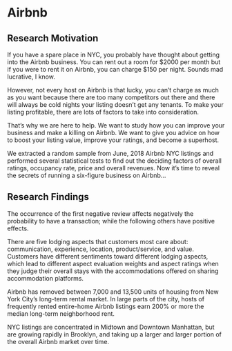 # Airbnb

## Research Motivation
If you have a spare place in NYC, you probably have thought about getting into the Airbnb business. You can rent out a room for $2000 per month but if you were to rent it on Airbnb, you can charge $150 per night. Sounds mad lucrative, I know. 

However, not every host on Airbnb is that lucky, you can’t charge as much as you want because there are too many competitors out there and there will always be cold nights your listing doesn’t get any tenants. To make your listing profitable, there are lots of factors to take into consideration. 

That’s why we are here to help. We want to study how you can improve your business and make a killing on Airbnb. We want to give you advice on how to boost your listing value, improve your ratings, and become a superhost.

We extracted a random sample from June, 2018 Airbnb NYC listings and performed several statistical tests to find out the deciding factors of overall ratings, occupancy rate, price and overall revenues. Now it’s time to reveal the secrets of running a six-figure business on Airbnb...

## Research Findings
The occurrence of the first negative review affects negatively the probability to have a transaction; while the following others have positive effects.

There are five lodging aspects that customers most care about: communication, experience, location, product/service, and value. Customers have different sentiments toward different lodging aspects, which lead to different aspect evaluation weights and aspect ratings when they judge their overall stays with the accommodations offered on sharing accommodation platforms.

Airbnb has removed between 7,000 and 13,500 units of housing from New York City’s long-term rental market. In large parts of the city, hosts of frequently rented entire-home Airbnb listings earn 200% or more the median long-term neighborhood rent.

NYC listings are concentrated in Midtown and Downtown Manhattan, but are growing rapidly in Brooklyn, and taking up a larger and larger portion of the overall Airbnb market over time. 

